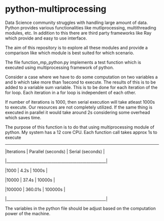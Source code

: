 # python-multiprocessing

Data Science community struggles with handling large amount of data. 
Python provides various functionalities like mutliprocessing, multithreading modules, etc. 
In addition to this there are third party frameworks like Ray which provide and easy to use interface. 

The aim of this repository is to explore all these modules and provide a comparison like which module is best suited for which scenario. 

The file function_mp_python.py implements a test function which is executed using multiprocessing framework of python.

Consider a case where we have to do some computation on two variables a and b which take more than 1second to execute. The results of this is to be added to a variable sum variable. This is to be done for each iteration of the for loop. Each iteration in a for loop is independent of each other. 

If number of iterations is 1000, then serial execution will take atleast 1000s to execute. Our resources are not completely utilized. If the same thing is executed in parallel it would take around 2s considering some overhead which saves time.

The purpose of this function is to do that using multiprocessing module of python. My system has a 12 core CPU. Each function call takes approx 1s to execute
 ___________________________________________________
 
|Iterations | Parallel (seconds) | Serial (seconds) | 

|___________________________________________________|

|1000       | 4.2s               | 1000s            |

|10000      | 37.4s              | 10000s           | 

|100000     | 360.01s            | 100000s          | 

|___________________________________________________|


The variables in the python file should be adjust based on the computation power of the machine.
